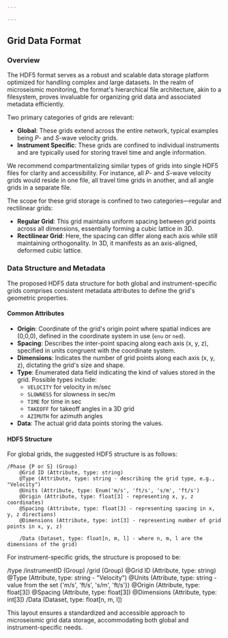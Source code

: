 ```yaml
---

---
```


## Grid Data Format

### Overview

The HDF5 format serves as a robust and scalable data storage platform optimized for handling complex and large datasets. In the realm of microseismic monitoring, the format's hierarchical file architecture, akin to a filesystem, proves invaluable for organizing grid data and associated metadata efficiently.

Two primary categories of grids are relevant:
- **Global**: These grids extend across the entire network, typical examples being *P*- and *S*-wave velocity grids.
- **Instrument Specific**: These grids are confined to individual instruments and are typically used for storing travel time and angle information.

We recommend compartmentalizing similar types of grids into single HDF5 files for clarity and accessibility. For instance, all *P*- and *S*-wave velocity grids would reside in one file, all travel time grids in another, and all angle grids in a separate file.

The scope for these grid storage is confined to two categories—regular and rectilinear grids:
- **Regular Grid**: This grid maintains uniform spacing between grid points across all dimensions, essentially forming a cubic lattice in 3D.
- **Rectilinear Grid**: Here, the spacing can differ along each axis while still maintaining orthogonality. In 3D, it manifests as an axis-aligned, deformed cubic lattice.

### Data Structure and Metadata

The proposed HDF5 data structure for both global and instrument-specific grids comprises consistent metadata attributes to define the grid's geometric properties.

#### Common Attributes

- **Origin**: Coordinate of the grid's origin point where spatial indices are (0,0,0), defined in the coordinate system in use (`enu` or `ned`).
- **Spacing**: Describes the inter-point spacing along each axis (x, y, z), specified in units congruent with the coordinate system.
- **Dimensions**: Indicates the number of grid points along each axis (x, y, z), dictating the grid's size and shape.
- **Type**: Enumerated data field indicating the kind of values stored in the grid. Possible types include:
  - `VELOCITY` for velocity in m/sec
  - `SLOWNESS` for slowness in sec/m
  - `TIME` for time in sec
  - `TAKEOFF` for takeoff angles in a 3D grid
  - `AZIMUTH` for azimuth angles
- **Data**: The actual grid data points storing the values.

#### HDF5 Structure

For global grids, the suggested HDF5 structure is as follows:

```
/Phase {P or S} (Group)
    @Grid ID (Attribute, type: string)
    @Type (Attribute, type: string - describing the grid type, e.g., "Velocity")
    @Units (Attribute, type: Enum('m/s', 'ft/s', 's/m', 'ft/s')
    @Origin (Attribute, type: float[3] - representing x, y, z coordinates)
    @Spacing (Attribute, type: float[3] - representing spacing in x, y, z directions)
    @Dimensions (Attribute, type: int[3] - representing number of grid points in x, y, z)
    
    /Data (Dataset, type: float[n, m, l] - where n, m, l are the dimensions of the grid)
```


For instrument-specific grids, the structure is proposed to be:


/type
    /instrumentID (Group)
        /grid (Group)
            @Grid ID (Attribute, type: string)
            @Type (Attribute, type: string - "Velocity")
            @Units (Attribute, type: string - value from the set {'m/s', 'ft/s', 's/m', 'ft/s'})
            @Origin (Attribute, type: float[3])
            @Spacing (Attribute, type: float[3])
            @Dimensions (Attribute, type: int[3])
            /Data (Dataset, type: float[n, m, l])


This layout ensures a standardized and accessible approach to microseismic grid data storage, accommodating both global and instrument-specific needs.

<!--stackedit_data:
eyJoaXN0b3J5IjpbLTgzODQxMDAzNiwtMTEyNjcyMTQ2NSw5NT
Y0MDk3NCwyMTI0MjIzNTYzLC0xNDk2ODMwOTA1LDM5OTI2NzU4
NSwtMjE0NDcwODk1OF19
-->